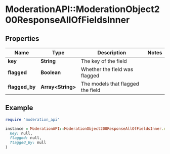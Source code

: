 # ModerationAPI::ModerationObject200ResponseAllOfFieldsInner

## Properties

| Name | Type | Description | Notes |
| ---- | ---- | ----------- | ----- |
| **key** | **String** | The key of the field |  |
| **flagged** | **Boolean** | Whether the field was flagged |  |
| **flagged_by** | **Array&lt;String&gt;** | The models that flagged the field |  |

## Example

```ruby
require 'moderation_api'

instance = ModerationAPI::ModerationObject200ResponseAllOfFieldsInner.new(
  key: null,
  flagged: null,
  flagged_by: null
)
```

